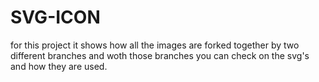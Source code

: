 # SVG-ICON

for this project it shows how all the images are forked together by two different branches and woth those branches you can check on the svg's and how they are used.
